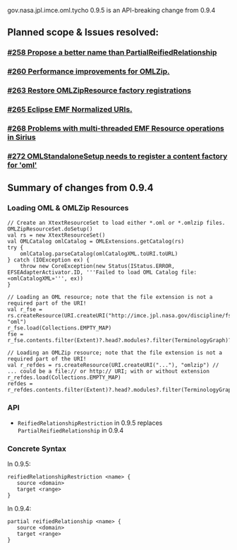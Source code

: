 gov.nasa.jpl.imce.oml.tycho 0.9.5 is an API-breaking change from 0.9.4

## Planned scope & Issues resolved:

### [#258 Propose a better name than PartialReifiedRelationship](https://github.com/JPL-IMCE/gov.nasa.jpl.imce.oml/issues/258)

### [#260 Performance improvements for OMLZip.](https://github.com/JPL-IMCE/gov.nasa.jpl.imce.oml/issues/260)

### [#263 Restore OMLZipResource factory registrations](https://github.com/JPL-IMCE/gov.nasa.jpl.imce.oml/issues/263)

### [#265 Eclipse EMF Normalized URIs.](https://github.com/JPL-IMCE/gov.nasa.jpl.imce.oml/issues/265)

### [#268 Problems with multi-threaded EMF Resource operations in Sirius](https://github.com/JPL-IMCE/gov.nasa.jpl.imce.oml/issues/268)

### [#272 OMLStandaloneSetup needs to register a content factory for 'oml'](https://github.com/JPL-IMCE/gov.nasa.jpl.imce.oml/issues/272)

## Summary of changes from 0.9.4

### Loading OML & OMLZip Resources

```xtend
// Create an XtextResourceSet to load either *.oml or *.omlzip files.
OMLZipResourceSet.doSetup()
val rs = new XtextResourceSet()
val OMLCatalog omlCatalog = OMLExtensions.getCatalog(rs)
try {
	omlCatalog.parseCatalog(omlCatalogXML.toURI.toURL)
} catch (IOException ex) {
	throw new CoreException(new Status(IStatus.ERROR, EFSEAdapterActivator.ID, '''Failed to load OML Catalog file: «omlCatalogXML»''', ex))
}

// Loading an OML resource; note that the file extension is not a required part of the URI!
val r_fse = rs.createResource(URI.createURI("http://imce.jpl.nasa.gov/discipline/fse/fse"), "oml")
r_fse.load(Collections.EMPTY_MAP)
fse = r_fse.contents.filter(Extent)?.head?.modules?.filter(TerminologyGraph)?.head

// Loading an OMLZip resource; note that the file extension is not a required part of the URI!
val r_refdes = rs.createResource(URI.createURI("..."), "omlzip") // ... could be a file:// or http:// URI; with or without extension
r_refdes.load(Collections.EMPTY_MAP)
refdes = r_refdes.contents.filter(Extent)?.head?.modules?.filter(TerminologyGraph)?.head
```

### API

- `ReifiedRelationshipRestriction` in 0.9.5 replaces `PartialReifiedRelationship` in 0.9.4

### Concrete Syntax

In 0.9.5:

```
reifiedRelationshipRestriction <name> {
   source <domain>
   target <range>
}
```

In 0.9.4:

```
partial reifiedRelationship <name> {
   source <domain>
   target <range>
}
```